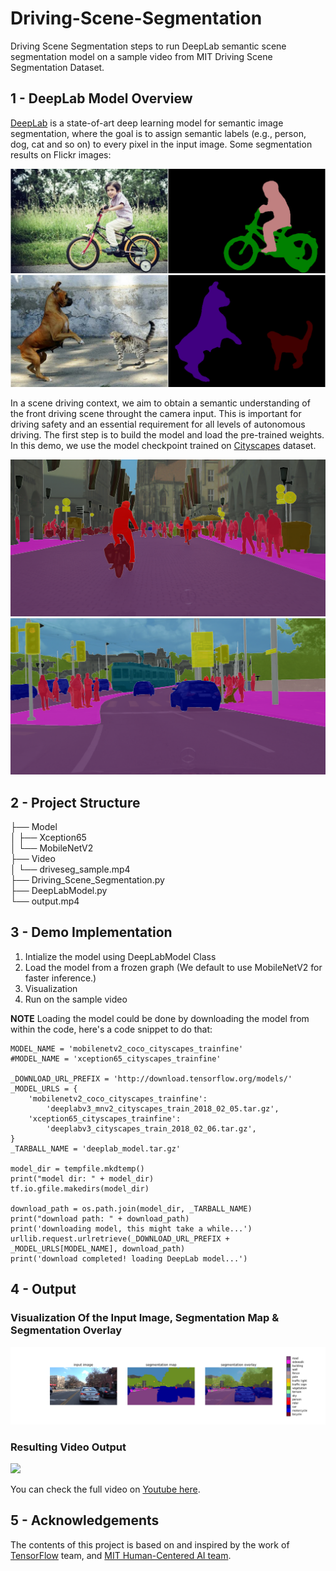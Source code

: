 # Driving-Scene-Segmentation
Driving Scene Segmentation steps to run DeepLab semantic scene segmentation model on a sample video from MIT Driving Scene Segmentation Dataset.


## 1 - DeepLab Model Overview 

[DeepLab](https://github.com/tensorflow/models/tree/master/research/deeplab) is a state-of-art deep learning model for semantic image segmentation, where the goal is to assign semantic labels (e.g., person, dog, cat and so on) to every pixel in the input image. Some segmentation results on Flickr images:

<img src="read_me_images/1.png">

<img src="read_me_images/2.png">

In a scene driving context, we aim to obtain a semantic understanding of the front driving scene throught the camera input. This is important for driving safety and an essential requirement for all levels of autonomous driving. The first step is to build the model and load the pre-trained weights. In this demo, we use the model checkpoint trained on [Cityscapes](https://www.cityscapes-dataset.com/) dataset.

<img src="read_me_images/3.png">

<img src="read_me_images/4.png">

## 2 - Project Structure

├── Model<br/>
│   ├── Xception65<br/>
│   └── MobileNetV2<br/>
├── Video<br/>
│   └── driveseg_sample.mp4<br/>
├── Driving_Scene_Segmentation.py<br/>
├── DeepLabModel.py<br/>
└── output.mp4<br/>

## 3 - Demo Implementation

1. Intialize the model using DeepLabModel Class
2. Load the model from a frozen graph (We default to use MobileNetV2 for faster inference.)
3. Visualization
4. Run on the sample video

**NOTE** 
Loading the model could be done by downloading the model from within the code, here's a code snippet to do that: 

    MODEL_NAME = 'mobilenetv2_coco_cityscapes_trainfine'
    #MODEL_NAME = 'xception65_cityscapes_trainfine'

    _DOWNLOAD_URL_PREFIX = 'http://download.tensorflow.org/models/'
    _MODEL_URLS = {
        'mobilenetv2_coco_cityscapes_trainfine':
            'deeplabv3_mnv2_cityscapes_train_2018_02_05.tar.gz',
        'xception65_cityscapes_trainfine':
            'deeplabv3_cityscapes_train_2018_02_06.tar.gz',
    }
    _TARBALL_NAME = 'deeplab_model.tar.gz'

    model_dir = tempfile.mkdtemp()
    print("model dir: " + model_dir)
    tf.io.gfile.makedirs(model_dir)

    download_path = os.path.join(model_dir, _TARBALL_NAME)
    print("download path: " + download_path)
    print('downloading model, this might take a while...')
    urllib.request.urlretrieve(_DOWNLOAD_URL_PREFIX + _MODEL_URLS[MODEL_NAME], download_path)
    print('download completed! loading DeepLab model...')


## 4 - Output 

### Visualization Of the Input Image, Segmentation Map & Segmentation Overlay

<img src="read_me_images/5.png">

### Resulting Video Output

<img src="read_me_images/demo.gif">

You can check the full video on [Youtube here](https://www.youtube.com/watch?v=TB9UoTPsahs).


## 5 - Acknowledgements
The contents of this project is based on and inspired by the work of [TensorFlow](https://www.tensorflow.org/) team, and [MIT Human-Centered AI team](https://hcai.mit.edu/).